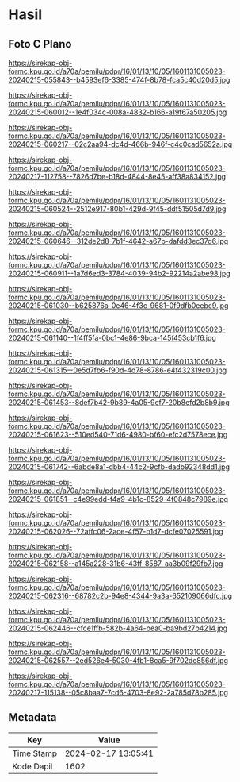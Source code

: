 # Hasil

## Foto C Plano

https://sirekap-obj-formc.kpu.go.id/a70a/pemilu/pdpr/16/01/13/10/05/1601131005023-20240215-055843--b4593ef6-3385-474f-8b78-fca5c40d20d5.jpg

https://sirekap-obj-formc.kpu.go.id/a70a/pemilu/pdpr/16/01/13/10/05/1601131005023-20240215-060012--1e4f034c-008a-4832-b166-a19f67a50205.jpg

https://sirekap-obj-formc.kpu.go.id/a70a/pemilu/pdpr/16/01/13/10/05/1601131005023-20240215-060217--02c2aa94-dc4d-466b-946f-c4c0cad5652a.jpg

https://sirekap-obj-formc.kpu.go.id/a70a/pemilu/pdpr/16/01/13/10/05/1601131005023-20240217-112758--7826d7be-b18d-4844-8e45-aff38a834152.jpg

https://sirekap-obj-formc.kpu.go.id/a70a/pemilu/pdpr/16/01/13/10/05/1601131005023-20240215-060524--2512e917-80b1-429d-9f45-ddf51505d7d9.jpg

https://sirekap-obj-formc.kpu.go.id/a70a/pemilu/pdpr/16/01/13/10/05/1601131005023-20240215-060646--312de2d8-7b1f-4642-a67b-dafdd3ec37d6.jpg

https://sirekap-obj-formc.kpu.go.id/a70a/pemilu/pdpr/16/01/13/10/05/1601131005023-20240215-060911--1a7d6ed3-3784-4039-94b2-92214a2abe98.jpg

https://sirekap-obj-formc.kpu.go.id/a70a/pemilu/pdpr/16/01/13/10/05/1601131005023-20240215-061030--b625876a-0e46-4f3c-9681-0f9dfb0eebc9.jpg

https://sirekap-obj-formc.kpu.go.id/a70a/pemilu/pdpr/16/01/13/10/05/1601131005023-20240215-061140--1f4ff5fa-0bc1-4e86-9bca-145f453cb1f6.jpg

https://sirekap-obj-formc.kpu.go.id/a70a/pemilu/pdpr/16/01/13/10/05/1601131005023-20240215-061315--0e5d7fb6-f90d-4d78-8786-e4f432319c00.jpg

https://sirekap-obj-formc.kpu.go.id/a70a/pemilu/pdpr/16/01/13/10/05/1601131005023-20240215-061453--8def7b42-9b89-4a05-9ef7-20b8efd2b8b9.jpg

https://sirekap-obj-formc.kpu.go.id/a70a/pemilu/pdpr/16/01/13/10/05/1601131005023-20240215-061623--510ed540-71d6-4980-bf60-efc2d7578ece.jpg

https://sirekap-obj-formc.kpu.go.id/a70a/pemilu/pdpr/16/01/13/10/05/1601131005023-20240215-061742--6abde8a1-dbb4-44c2-9cfb-dadb92348dd1.jpg

https://sirekap-obj-formc.kpu.go.id/a70a/pemilu/pdpr/16/01/13/10/05/1601131005023-20240215-061851--c4e99edd-f4a9-4b1c-8529-4f0848c7989e.jpg

https://sirekap-obj-formc.kpu.go.id/a70a/pemilu/pdpr/16/01/13/10/05/1601131005023-20240215-062026--72affc06-2ace-4f57-b1d7-dcfe07025591.jpg

https://sirekap-obj-formc.kpu.go.id/a70a/pemilu/pdpr/16/01/13/10/05/1601131005023-20240215-062158--a145a228-31b6-43ff-8587-aa3b09f29fb7.jpg

https://sirekap-obj-formc.kpu.go.id/a70a/pemilu/pdpr/16/01/13/10/05/1601131005023-20240215-062316--68782c2b-94e8-4344-9a3a-652109066dfc.jpg

https://sirekap-obj-formc.kpu.go.id/a70a/pemilu/pdpr/16/01/13/10/05/1601131005023-20240215-062446--cfce1ffb-582b-4a64-bea0-ba9bd27b4214.jpg

https://sirekap-obj-formc.kpu.go.id/a70a/pemilu/pdpr/16/01/13/10/05/1601131005023-20240215-062557--2ed526e4-5030-4fb1-8ca5-9f702de856df.jpg

https://sirekap-obj-formc.kpu.go.id/a70a/pemilu/pdpr/16/01/13/10/05/1601131005023-20240217-115138--05c8baa7-7cd6-4703-8e92-2a785d78b285.jpg


## Metadata

| Key        | Value               |
| ---------- | ------------------- |
| Time Stamp | 2024-02-17 13:05:41 |
| Kode Dapil | 1602                |



